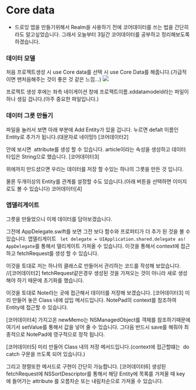# Core data #

 - 드로잉 앱을 만들기위해서 Realm을 사용하기 전에 코어데이터를 쓰는 법을 간단히라도 알고싶었습니다. 그래서 오늘부터 3일간 코어데이터를 공부하고 정리해보도록 하겠습니다.
 
 
 ### 데이터 모델 ###
 
 처음 프로젝트생성 시 use Core data를 선택 시 use Core Data를 해줍니다.(가급적이면 맨처음해주는 것이 좋은 것 같은 느낌...)
 ![](https://github.com/jeongjinho/IOSdev/blob/master/SwiftCore/CoreData/%EC%BD%94%EC%96%B4%EB%8D%B0%EC%9D%B4%ED%84%B01.png)
 
 

프로젝트 생성 후에는 좌측 네이게이션 창에 프로젝트이름.xddatamodeld라는 파일이 하나 생길 겁니다.(아주 중요한 파일입니다.)

### 데이터 그릇 만들기 ###
파일을 눌러서 보면 아래 부분에 Add Entity가 있을 겁니다. 누르면 defalt 이름인 Entity로 추가가 됩니다.(대문자로 네이밍!)
[코어데이터2]


안에 보시면  attribute를 생성 할 수 있습니다. article이라는 속성을 생성하고 데이터타입은 String으로 했습니다.
[코어데이터3] 


위에까지 만드셨으면 우리는 데이터를 저장 할 수있는 하나의 그릇을 만든 것 입니다. 

물론 두개이상의 Entity를 관계를 설정할 수도 있습니다.(아래 버튼을 선택하면 이미지로도 볼 수 있습니다)
코어데이터[4]

### 앱델리게이트 ###
그릇을 만들었으니 이제 데이터를 담아보겠습니다. 


그전에 AppDelegate.swift를 보면 그전 보다 함수와 프로퍼티가 더 추가 된 것을 볼 수 있습니다.
앱델리게이트 ``` let delegate = UIApplication.shared.delegate as! AppDelegate```를 통해서 델리게이트 가져올 수 있습니다. 
이것을 통해서 context에 접근하고 fetchRequest를 생성 할 수 있습니다. 

이것을 토대로 저는 하나의 클래스로 만들어서 관리하는 코드를 작성해 보았습니다. 
//[코어데이터2]
fetchRequest같은경우 생성된 것을 가져오는 것이 아니라 새로 생성해야 하기 때문에 초기화를 했습니다.

이것을 토대로 Note라는 곳에 접근해서 데이터를 저장해 보겠습니다. 
[코어데이터3] 
미리 만들어 놓은 Class 내에 삽입 메서드입니다. NotePad의 context를 참조하여 Entity에 접근할 수 있습니다.

[코어데이터4]
가지고온 newMemo는 NSManagedObject를 객체를 참조하기때문에 여기서 setValue를 통해서 값을 넣어 줄 수 있습니다. 
그다음 반드시 save를 해줘야 최종적으로 NotePad에 영구적으로 정작 됩니다.

[코어데이터5]
미리 만들어 Class 내의 저장 메서드입니다.(context에 접근할떄는  do catch 구문을 쓰도록 되어 있습니다.)

그리고 졍렬또한 메서드로 구현이 간단히 가능합니다.
[코어데이터6]
생성된 fetchRequest에 NSSortDescriptor를 통해서 해당 Entity에 목록를 가져올 때 key 에
들어가는 attribute 를 오름차순 또는 내림차순으로 가져올 수 있습니다.
